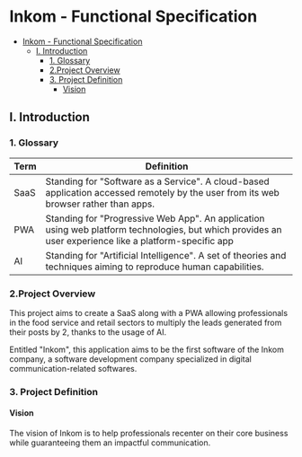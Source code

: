 # Inkom - Functional Specification

- [Inkom - Functional Specification](#inkom---functional-specification)
  - [I. Introduction](#i-introduction)
    - [1. Glossary](#1-glossary)
    - [2.Project Overview](#2project-overview)
    - [3. Project Definition](#3-project-definition)
      - [Vision](#vision)

## I. Introduction

### 1. Glossary

| Term | Definition                                                                                                                                             |
| ---- | ------------------------------------------------------------------------------------------------------------------------------------------------------ |
| SaaS | Standing for "Software as a Service". A cloud-based application accessed remotely by the user from its web browser rather than apps.                   |
| PWA  | Standing for "Progressive Web App". An application using web platform technologies, but which provides an user experience like a platform-specific app |
| AI   | Standing for "Artificial Intelligence". A set of theories and techniques aiming to reproduce human capabilities.                                       |

### 2.Project Overview

This project aims to create a SaaS along with a PWA allowing professionals in the food service and retail sectors to multiply the leads generated from their posts by 2, thanks to the usage of AI.

Entitled "Inkom", this application aims to be the first software of the Inkom company, a software development company specialized in digital communication-related softwares.

### 3. Project Definition

#### Vision

The vision of Inkom is to help professionals recenter on their core business while guaranteeing them an impactful communication. 